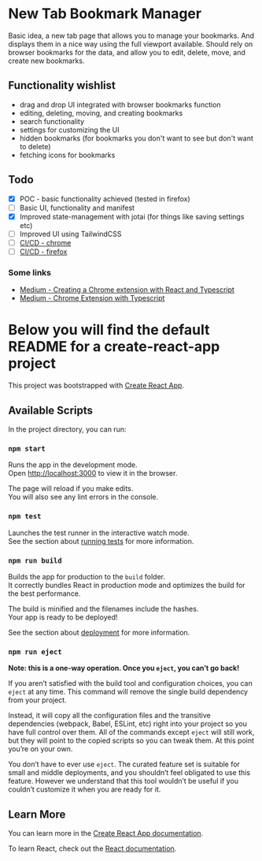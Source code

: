 # New Tab Bookmark Manager
Basic idea, a new tab page that allows you to manage your bookmarks. And displays them in a nice way using the full viewport available. Should rely on browser bookmarks for the data, and allow you to edit, delete, move, and create new bookmarks.

## Functionality wishlist
- drag and drop UI integrated with browser bookmarks function
- editing, deleting, moving, and creating bookmarks
- search functionality
- settings for customizing the UI
- hidden bookmarks (for bookmarks you don't want to see but don't want to delete)
- fetching icons for bookmarks


## Todo
- [x] POC - basic functionality achieved (tested in firefox)
- [ ] Basic UI, functionality and manifest
- [x] Improved state-management with jotai (for things like saving settings etc)
- [ ] Improved UI using TailwindCSS
- [ ] [CI/CD - chrome](https://jam.dev/blog/automating-chrome-extension-publishing/)
- [ ] [CI/CD - firefox](https://developer.mozilla.org/en-US/docs/Mozilla/Add-ons/WebExtensions/Getting_started_with_web-ext)
 
### Some links
- [Medium - Creating a Chrome extension with React and Typescript](https://medium.com/@ahsan-ali-mansoor/creating-a-chrome-extension-with-react-and-typescript-1378cc9f29ef)
- [Medium - Chrome Extension with Typescript](https://medium.com/@doublekien/chrome-extension-with-typescript-1589aa84e80)
# Below you will find the default README for a create-react-app project

This project was bootstrapped with [Create React App](https://github.com/facebook/create-react-app).

## Available Scripts

In the project directory, you can run:

### `npm start`

Runs the app in the development mode.\
Open [http://localhost:3000](http://localhost:3000) to view it in the browser.

The page will reload if you make edits.\
You will also see any lint errors in the console.

### `npm test`

Launches the test runner in the interactive watch mode.\
See the section about [running tests](https://facebook.github.io/create-react-app/docs/running-tests) for more information.

### `npm run build`

Builds the app for production to the `build` folder.\
It correctly bundles React in production mode and optimizes the build for the best performance.

The build is minified and the filenames include the hashes.\
Your app is ready to be deployed!

See the section about [deployment](https://facebook.github.io/create-react-app/docs/deployment) for more information.

### `npm run eject`

**Note: this is a one-way operation. Once you `eject`, you can’t go back!**

If you aren’t satisfied with the build tool and configuration choices, you can `eject` at any time. This command will remove the single build dependency from your project.

Instead, it will copy all the configuration files and the transitive dependencies (webpack, Babel, ESLint, etc) right into your project so you have full control over them. All of the commands except `eject` will still work, but they will point to the copied scripts so you can tweak them. At this point you’re on your own.

You don’t have to ever use `eject`. The curated feature set is suitable for small and middle deployments, and you shouldn’t feel obligated to use this feature. However we understand that this tool wouldn’t be useful if you couldn’t customize it when you are ready for it.

## Learn More

You can learn more in the [Create React App documentation](https://facebook.github.io/create-react-app/docs/getting-started).

To learn React, check out the [React documentation](https://reactjs.org/).
